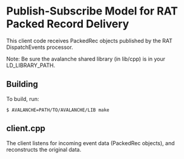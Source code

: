 Publish-Subscribe Model for RAT Packed Record Delivery
======================================================
This client code receives PackedRec objects published by the RAT DispatchEvents processor.

Note: Be sure the avalanche shared library (in lib/cpp) is in your LD_LIBRARY_PATH.

Building
--------
To build, run:

    $ AVALANCHE=PATH/TO/AVALANCHE/LIB make

client.cpp
----------

The client listens for incoming event data (PackedRec objects), and reconstructs the original data.

